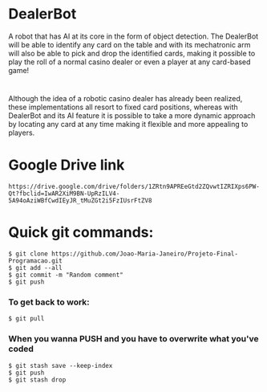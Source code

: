 # DealerBot
A robot that has AI at its core in the form of object detection. The DealerBot will be able to identify any card on the table and with its mechatronic arm will also be able to pick and drop the identified cards, making it possible to play the roll of a normal casino dealer or even a player at any card-based game!

#
Although the idea of a robotic casino dealer has already been realized, these implementations all resort to fixed card positions, whereas with DealerBot and its AI feature it is possible to take a more dynamic approach by locating any card at any time making it flexible and
more appealing to players. 

# Google Drive link
```
https://drive.google.com/drive/folders/1ZRtn9APREeGtd2ZQvwtIZRIXps6PW-Qt?fbclid=IwAR2XiM9BN-UpRzILV4-5A94oAziWBfCwdIEyJR_tMuZGt2i5FzIUsrFtZV8
```

# Quick git commands:
```
$ git clone https://github.com/Joao-Maria-Janeiro/Projeto-Final-Programacao.git
$ git add --all
$ git commit -m "Random comment"
$ git push
```
### To get back to work:
```
$ git pull
```
### When you wanna PUSH and you have to overwrite what you've coded
```
$ git stash save --keep-index
$ git push
$ git stash drop
```
